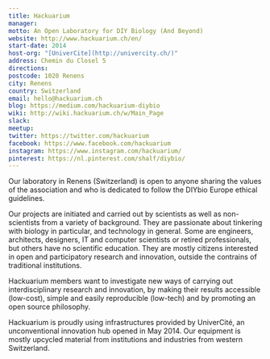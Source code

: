 ```yaml
---
title: Hackuarium
manager:
motto: An Open Laboratory for DIY Biology (And Beyond)
website: http://www.hackuarium.ch/en/
start-date: 2014
host-org: "[UniverCite](http://univercity.ch/)"
address: Chemin du Closel 5
directions:
postcode: 1020 Renens
city: Renens
country: Switzerland
email: hello@hackuarium.ch
blog: https://medium.com/hackuarium-diybio
wiki: http://wiki.hackuarium.ch/w/Main_Page
slack:
meetup:
twitter: https://twitter.com/hackuarium
facebook: https://www.facebook.com/hackuarium
instagram: https://www.instagram.com/hackuarium/
pinterest: https://nl.pinterest.com/shalf/diybio/
---
```


Our laboratory in Renens (Switzerland) is open to anyone sharing the values of the association and who is dedicated to follow the DIYbio Europe ethical guidelines.

Our projects are initiated and carried out by scientists as well as non-scientists from a variety of background. They are passionate about tinkering with biology in particular, and technology in general. Some are engineers, architects, designers, IT and computer scientists or retired professionals, but others have no scientific education. They are mostly citizens interested in open and participatory research and innovation, outside the contrains of traditional institutions.

Hackuarium members want to investigate new ways of carrying out interdisciplinary research and innovation, by making their results accessible (low-cost), simple and easily reproducible (low-tech) and by promoting an open source philosophy.

Hackuarium is proudly using infrastructures provided by UniverCité, an unconventional innovation hub opened in May 2014. Our equipment is mostly upcycled material from institutions and industries from western Switzerland.
